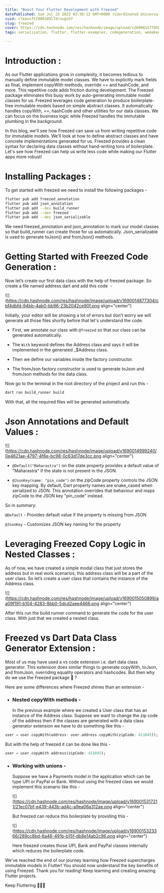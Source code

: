```yaml
---
title: "Boost Your Flutter Development with Freezed"
datePublished: Sun Jul 23 2023 03:30:13 GMT+0000 (Coordinated Universal Time)
cuid: clkevsf5f000109l7drnugch7
slug: freezed
cover: https://cdn.hashnode.com/res/hashnode/image/upload/v1690015770563/c1497247-a606-4f38-b20f-2e7ee570d7b2.png
tags: serialization, flutter, flutter-examples, codegeneration, wemakedevs

---
```


# Introduction :

As our Flutter applications grow in complexity, it becomes tedious to manually define immutable model classes. We have to explicitly mark fields as final, implement copyWith methods, override == and hashCode, and more. This repetitive code adds friction during development. The Freezed package eliminates this busy work by auto-generating immutable model classes for us. Freezed leverages code generation to produce boilerplate-free immutable models based on simple abstract classes. It automatically handles copyWith, ==, hashCode and other utilities for our data classes. We can focus on the business logic while Freezed handles the immutable plumbing in the background.

In this blog, we'll see how Freezed can save us from writing repetitive code for immutable models. We'll look at how to define abstract classes and have concrete implementations generated for us. Freezed provides a clean syntax for declaring data classes without hand-writing tons of boilerplate. Let's see how Freezed can help us write less code while making our Flutter apps more robust!

# **Installing Packages :**

To get started with freezed we need to install the following packages -

```bash
flutter pub add freezed_annotation
flutter pub add json_annotation
flutter pub add --dev build_runner
flutter pub add --dev freezed
flutter pub add --dev json_serializable
```

We need freezed\_annotation and json\_annotation to mark our model classes so that build\_runner can create those for us automatically. Json\_serializable is used to generate toJson() and fromJson() methods.

# **Getting Started with Freezed Code Generation :**

Now let’s create our first data class with the help of freezed package. So create a file named address.dart and add this code  -

![](https://cdn.hashnode.com/res/hashnode/image/upload/v1690014877304/cbf4dbfd-94bb-4ab0-bb96-23b2042ce90f.png align="center")

Initially, your editor will be showing a lot of errors but don’t worry we will generate all those files shortly before that let's understand the code.

* First, we annotate our class with `@freezed` so that our class can be generated automatically.
    
* The `With` keyword defines the Address class and says it will be implemented in the generated \_$Address class.
    
* Then we define our variables inside the factory constructor.
    
* The fromJson factory constructor is used to generate toJson and fromJson methods for the data class.
    

Now go to the terminal in the root directory of the project and run this -

```bash
dart run build_runner build
```

With that, all the required files will be generated automatically.

# **Json Annotations and Default Values :**

![](https://cdn.hashnode.com/res/hashnode/image/upload/v1690014999240/0e4621ae-4797-4f6e-bc98-0c63d17de3cc.png align="center")

* `@Default("Maharastra")` on the state property provides a default value of "Maharastra" if the state is not present in the JSON.
    
* `@JsonKey(name: "pin_code")` on the zipCode property controls the JSON key mapping. By default, Dart property names are snake\_cased when serialized to JSON. This annotation overrides that behaviour and maps zipCode to the JSON key "pin\_code" instead.
    

So in summary:

`@Default` - Provides default value if the property is missing from JSON

`@JsonKey` - Customizes JSON key naming for the property

# **Leveraging Freezed Copy Logic in Nested Classes :**

As of now, we have created a simple modal class that just stores the address but in real work scenarios, this address class will be a part of the user class. So let’s create a user class that contains the instance of the Address class.

![](https://cdn.hashnode.com/res/hashnode/image/upload/v1690015050899/aa09f191-b104-4283-8bb0-5dcd2aee4466.png align="center")

After this run the build runner command to generate the code for the user class. With just that we created a nested class.

# Freezed vs Dart Data Class Generator Extension :

Most of us may have used a vs code extension i.e. dart data class generator. This extension does similar things to generate copyWith, toJson, and fromJson, overriding equality operators and hashcodes. But then why do we use the Freezed package 🤔 ?

Here are some differences where Freezed shines than an extension -

* ### Nested copyWith methods -
    
    In the previous example where we created a User class that has an instance of the Address class. Suppose we want to change the zip code of the address then if the classes are generated with a data class generator extension we have to do something like this -
    

```dart
user = user.copyWith(address: user.address.copyWith(zipCode: 411045));
```

But with the help of freezed it can be done like this -

```dart
user = user.copyWith.address(zipCode: 411045);
```

* ### Working with unions -
    
    Suppose we have a Payments model in the application which can be type UPI or PayPal or Bank. Without using the freezed class we would implement this scenario like this -
    
    ![](https://cdn.hashnode.com/res/hashnode/image/upload/v1690015317211/21ec07bf-e439-443b-ad4c-a9ea06a312ae.png align="center")
    
    But freezed can reduce this boilerplate by providing this -
    
    ![](https://cdn.hashnode.com/res/hashnode/image/upload/v1690015323366/289cc8bd-6a46-491b-b15f-db8e14ab2c96.png align="center")
    
    Here freezed creates those UPI, Bank and PayPal classes internally which reduces the boilerplate code.
    

We've reached the end of our journey learning how Freezed supercharges immutable models in Flutter! You should now understand the key benefits of using Freezed. Thank you for reading! Keep learning and creating amazing Flutter projects.

Keep Fluttering 💙💙💙